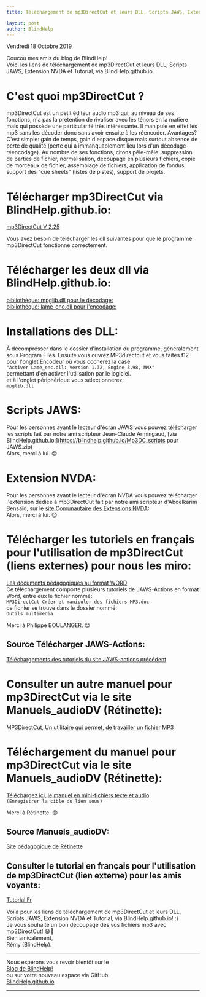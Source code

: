 ```yaml
---
title: Téléchargement de mp3DirectCut et leurs DLL, Scripts JAWS, Extension NVDA et Tutorial, via BlindHelp.github.io

layout: post
author: BlindHelp
---
```


<footer>Vendredi 18 Octobre 2019</footer>


Coucou mes amis du blog de BlindHelp!    
Voici les liens de téléchargement de mp3DirectCut et leurs DLL, Scripts JAWS, Extension NVDA et Tutorial, via BlindHelp.github.io.    

# C'est quoi mp3DirectCut ? #
mp3DirectCut est un petit éditeur audio mp3 qui, au niveau de ses fonctions, n'a pas la prétention de rivaliser avec les ténors en la matière mais qui possède une particularité très intéressante. Il manipule en effet les mp3 sans les décoder donc sans avoir ensuite à les réencoder. Avantages? C'est simple: gain de temps, gain d'espace disque mais surtout absence de perte de qualité (perte qui a immanquablement lieu lors d'un décodage-réencodage). Au nombre de ses fonctions, citons pêle-mêle: suppression de parties de fichier, normalisation, découpage en plusieurs fichiers, copie de morceaux de fichier, assemblage de fichiers, application de fondus, support des "cue sheets" (listes de pistes), support de projets.    

# Télécharger mp3DirectCut via BlindHelp.github.io: #
[mp3DirectCut V 2.25](https://blindhelp.github.io/mp3DC225.zip)

Vous avez besoin de télécharger les dll suivantes pour que le programme mp3DirectCut fonctionne correctement.    

# Télécharger les deux dll via BlindHelp.github.io: #
[bibliothèque: mpglib.dll pour le décodage:](https://blindhelp.github.io/mpglibdll_092.zip)    
[bibliothèque: lame_enc.dll pour l'encodage:](https://blindhelp.github.io/lame_enc.zip)

# Installations des DLL: #
À décompresser dans le dossier d'installation du programme, généralement sous Program Files. Ensuite vous ouvrez MP3directcut et vous faites f12 pour l'onglet Encodeur où vous cocherez la case    
`"Activer Lame_enc.dll: Version 1.32, Engine 3.98, MMX"`    
permettant d'en activer l'utilisation par le logiciel.    
et à l'onglet périphérique vous sélectionnerez:    
`mpglib.dll`    

# Scripts JAWS: #
Pour les personnes ayant le lecteur d'écran JAWS vous pouvez télécharger les scripts fait par notre ami scripteur Jean-Claude Armingaud, [via BlindHelp.github.io:](https://blindhelp.github.io/Mp3DC_scripts pour JAWS.zip)    
Alors, merci à lui. 😊    

# Extension NVDA: #
Pour les personnes ayant le lecteur d'écran NVDA vous pouvez télécharger l'extension dédiée  à mp3DirectCut fait par notre ami scripteur d'Abdelkarim Bensaïd, sur le [site Comunautaire des Extensions NVDA:](https://addons.nvda-project.org/addons/mp3DirectCut.fr.html)    
Alors, merci à lui. 😊    

# Télécharger les tutoriels en français pour l'utilisation de mp3DirectCut (liens externes) pour nous les miro: #
[Les documents pédagogiques au format WORD](http://www.jaws-actions.fr/lancer/JAWS-Documentation_au_format_WORD-P_BOULANGER.zip)    
Ce téléchargement comporte plusieurs tutoriels de JAWS-Actions en format Word, entre eux le fichier nommé:    
`MP3DirectCut Créer et manipuler des fichiers MP3.doc`    
ce fichier se trouve dans le dossier nommé:    
`Outils multimédia`    

Merci à Philippe BOULANGER. 😊    

## Source Télécharger JAWS-Actions: ##
[Téléchargements des tutoriels du site JAWS-actions précédent](http://www.jaws-actions.fr/DownLoad.html#page)    

# Consulter un autre  manuel pour  mp3DirectCut via le site Manuels_audioDV (Rétinette): #
[MP3DirectCut, Un utilitaire qui permet, de travailler un fichier MP3](https://chez-retinette.pagesperso-orange.fr/espace_informatique/Retinette/pages/mp3DirectCut_Manuels_audioDV.html)    

# Téléchargement du manuel pour  mp3DirectCut via le site Manuels_audioDV (Rétinette): #
[Téléchargez ici, le manuel en mini-fichiers texte et audio](https://chez-retinette.pagesperso-orange.fr/espace_informatique/Retinette/manuels/MP3DirectCut_Manuels_audioDV.zip)    
`(Enregistrer la cible du lien sous)`    

Merci à Rétinette. 😊    

## Source Manuels_audioDV: ##
[Site pédagogique de Rétinette](https://chez-retinette.pagesperso-orange.fr/espace_informatique/afficher.html)    

## Consulter le tutorial en français pour l'utilisation de mp3DirectCut (lien externe) pour les amis voyants: ##
[Tutorial Fr](http://www.forum-mp3.com/c2_p1_n269_-Couper-ses-MP3-avec-mp3DirectCut.html)    


Voila pour les liens de téléchargement de mp3DirectCut et leurs DLL, Scripts JAWS, Extension NVDA et Tutorial, via BlindHelp.github.io! :)    
Je vous souhaite un bon découpage des vos fichiers mp3 avec mp3DirectCut! 😁👏    
Bien amicalement,    
Rémy (BlindHelp).

---

Nous espérons vous revoir bientôt sur le      
[Blog de BlindHelp!](http://blindhelp.blogspot.fr/)                    
ou sur  votre nouveau espace via GitHub:                     
[BlindHelp.github.io](https://blindhelp.github.io)                    

---